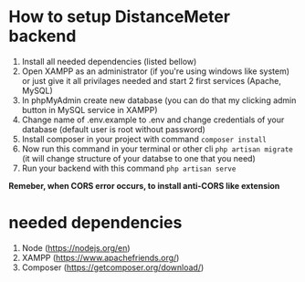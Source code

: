 # How to setup DistanceMeter backend

1. Install all needed dependencies (listed bellow)
2. Open XAMPP as an administrator (if you're using windows like system) or just give it all privilages needed and start 2 first services (Apache, MySQL)
3. In phpMyAdmin create new database (you can do that my clicking admin button in MySQL service in XAMPP)
4. Change name of .env.example to .env and change credentials of your database (default user is root without password)
5. Install composer in your project with command `composer install`
6. Now run this command in your terminal or other cli `php artisan migrate` (it will change structure of your databse to one that you need)
7. Run your backend with this command `php artisan serve`

**Remeber, when CORS error occurs, to install anti-CORS like extension**

# needed dependencies

1. Node (https://nodejs.org/en)
2. XAMPP (https://www.apachefriends.org/)
3. Composer (https://getcomposer.org/download/)

